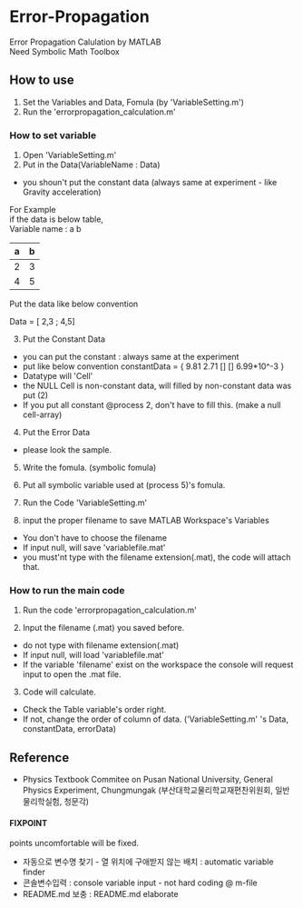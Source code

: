 # Error-Propagation
Error Propagation Calulation by MATLAB <br>
Need Symbolic Math Toolbox

## How to use

1. Set the Variables and Data, Fomula (by 'VariableSetting.m')
2. Run the 'errorpropagation_calculation.m'

### How to set variable

1. Open 'VariableSetting.m'
2. Put in the Data(VariableName : Data) <br>
  - you shoun't put the constant data (always same at experiment - like Gravity acceleration)

  For Example <br>
  if the data is below table,<br>
  Variable name : a b

  | a | b |
  | --- | --- |
  | 2 | 3 |
  | 4 | 5 |

  Put the data like below convention<br>

  Data = [ 2,3 ; 4,5]

3. Put the Constant Data
 - you can put the constant : always same at the experiment
 - put like below convention
  constantData = { 9.81 2.71 [] [] 6.99*10^-3 }
 - Datatype will 'Cell'
 - the NULL Cell is non-constant data, will filled by non-constant data was put (2)
 - If you put all constant @process 2, don't have to fill this. (make a null cell-array)

4. Put the Error Data
 - please look the sample.
 
5. Write the fomula. (symbolic fomula)

6. Put all symbolic variable used at (process 5)'s fomula. 

7. Run the Code 'VariableSetting.m'

8. input the proper filename to save MATLAB Workspace's Variables
 - You don't have to choose the filename
 - If input null, will save 'variablefile.mat'
 - you must'nt type with the filename extension(.mat), the code will attach that.

### How to run the main code

1. Run the code 'errorpropagation_calculation.m'

2. Input the filename (.mat) you saved before.
 - do not type with filename extension(.mat)
 - If input null, will load 'variablefile.mat'
 - If the variable 'filename' exist on the workspace the console will request input to open the .mat file.
 
3. Code will calculate.
 - Check the Table variable's order right.
 - If not, change the order of column of data. ('VariableSetting.m' 's Data, constantData, errorData)

## Reference
 - Physics Textbook Commitee on Pusan National University, General Physics Experiment, Chungmungak (부산대학교물리학교재편찬위원회, 일반물리학실험, 청문각)



#### FIXPOINT
points uncomfortable will be fixed.
 - 자동으로 변수명 찾기 - 열 위치에 구애받지 않는 배치 : automatic variable finder
 - 콘솔변수입력 : console variable input - not hard coding @ m-file
 - README.md 보충 : README.md elaborate
